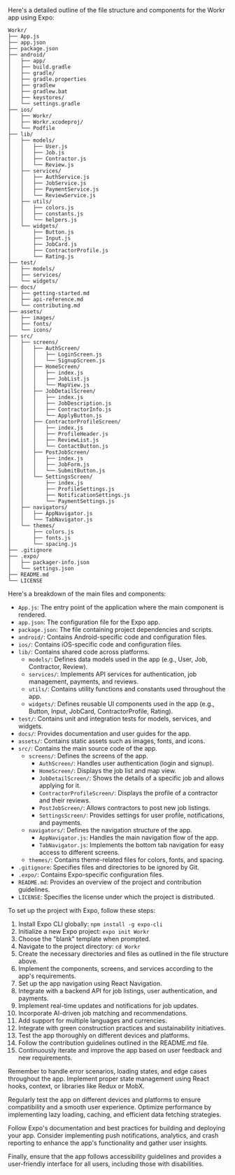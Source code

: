 Here's a detailed outline of the file structure and components for the Workr app using Expo:

```
Workr/
├── App.js
├── app.json
├── package.json
├── android/
│   ├── app/
│   ├── build.gradle
│   ├── gradle/
│   ├── gradle.properties
│   ├── gradlew
│   ├── gradlew.bat
│   ├── keystores/
│   └── settings.gradle
├── ios/
│   ├── Workr/
│   ├── Workr.xcodeproj/
│   └── Podfile
├── lib/
│   ├── models/
│   │   ├── User.js
│   │   ├── Job.js
│   │   ├── Contractor.js
│   │   └── Review.js
│   ├── services/
│   │   ├── AuthService.js
│   │   ├── JobService.js
│   │   ├── PaymentService.js
│   │   └── ReviewService.js
│   ├── utils/
│   │   ├── colors.js
│   │   ├── constants.js
│   │   └── helpers.js
│   └── widgets/
│       ├── Button.js
│       ├── Input.js
│       ├── JobCard.js
│       ├── ContractorProfile.js
│       └── Rating.js
├── test/
│   ├── models/
│   ├── services/
│   └── widgets/
├── docs/
│   ├── getting-started.md
│   ├── api-reference.md
│   └── contributing.md
├── assets/
│   ├── images/
│   ├── fonts/
│   └── icons/
├── src/
│   ├── screens/
│   │   ├── AuthScreen/
│   │   │   ├── LoginScreen.js
│   │   │   └── SignupScreen.js
│   │   ├── HomeScreen/
│   │   │   ├── index.js
│   │   │   ├── JobList.js
│   │   │   └── MapView.js
│   │   ├── JobDetailScreen/
│   │   │   ├── index.js
│   │   │   ├── JobDescription.js
│   │   │   ├── ContractorInfo.js
│   │   │   └── ApplyButton.js
│   │   ├── ContractorProfileScreen/
│   │   │   ├── index.js
│   │   │   ├── ProfileHeader.js
│   │   │   ├── ReviewList.js
│   │   │   └── ContactButton.js
│   │   ├── PostJobScreen/
│   │   │   ├── index.js
│   │   │   ├── JobForm.js
│   │   │   └── SubmitButton.js
│   │   └── SettingsScreen/
│   │       ├── index.js
│   │       ├── ProfileSettings.js
│   │       ├── NotificationSettings.js
│   │       └── PaymentSettings.js
│   ├── navigators/
│   │   ├── AppNavigator.js
│   │   └── TabNavigator.js
│   └── themes/
│       ├── colors.js
│       ├── fonts.js
│       └── spacing.js
├── .gitignore
├── .expo/
│   ├── packager-info.json
│   └── settings.json
├── README.md
└── LICENSE
```

Here's a breakdown of the main files and components:

- `App.js`: The entry point of the application where the main component is rendered.
- `app.json`: The configuration file for the Expo app.
- `package.json`: The file containing project dependencies and scripts.
- `android/`: Contains Android-specific code and configuration files.
- `ios/`: Contains iOS-specific code and configuration files.
- `lib/`: Contains shared code across platforms.
  - `models/`: Defines data models used in the app (e.g., User, Job, Contractor, Review).
  - `services/`: Implements API services for authentication, job management, payments, and reviews.
  - `utils/`: Contains utility functions and constants used throughout the app.
  - `widgets/`: Defines reusable UI components used in the app (e.g., Button, Input, JobCard, ContractorProfile, Rating).
- `test/`: Contains unit and integration tests for models, services, and widgets.
- `docs/`: Provides documentation and user guides for the app.
- `assets/`: Contains static assets such as images, fonts, and icons.
- `src/`: Contains the main source code of the app.
  - `screens/`: Defines the screens of the app.
    - `AuthScreen/`: Handles user authentication (login and signup).
    - `HomeScreen/`: Displays the job list and map view.
    - `JobDetailScreen/`: Shows the details of a specific job and allows applying for it.
    - `ContractorProfileScreen/`: Displays the profile of a contractor and their reviews.
    - `PostJobScreen/`: Allows contractors to post new job listings.
    - `SettingsScreen/`: Provides settings for user profile, notifications, and payments.
  - `navigators/`: Defines the navigation structure of the app.
    - `AppNavigator.js`: Handles the main navigation flow of the app.
    - `TabNavigator.js`: Implements the bottom tab navigation for easy access to different screens.
  - `themes/`: Contains theme-related files for colors, fonts, and spacing.
- `.gitignore`: Specifies files and directories to be ignored by Git.
- `.expo/`: Contains Expo-specific configuration files.
- `README.md`: Provides an overview of the project and contribution guidelines.
- `LICENSE`: Specifies the license under which the project is distributed.

To set up the project with Expo, follow these steps:

1. Install Expo CLI globally: `npm install -g expo-cli`
2. Initialize a new Expo project: `expo init Workr`
3. Choose the "blank" template when prompted.
4. Navigate to the project directory: `cd Workr`
5. Create the necessary directories and files as outlined in the file structure above.
6. Implement the components, screens, and services according to the app's requirements.
7. Set up the app navigation using React Navigation.
8. Integrate with a backend API for job listings, user authentication, and payments.
9. Implement real-time updates and notifications for job updates.
10. Incorporate AI-driven job matching and recommendations.
11. Add support for multiple languages and currencies.
12. Integrate with green construction practices and sustainability initiatives.
13. Test the app thoroughly on different devices and platforms.
14. Follow the contribution guidelines outlined in the README.md file.
15. Continuously iterate and improve the app based on user feedback and new requirements.

Remember to handle error scenarios, loading states, and edge cases throughout the app. Implement proper state management using React hooks, context, or libraries like Redux or MobX.

Regularly test the app on different devices and platforms to ensure compatibility and a smooth user experience. Optimize performance by implementing lazy loading, caching, and efficient data fetching strategies.

Follow Expo's documentation and best practices for building and deploying your app. Consider implementing push notifications, analytics, and crash reporting to enhance the app's functionality and gather user insights.

Finally, ensure that the app follows accessibility guidelines and provides a user-friendly interface for all users, including those with disabilities.